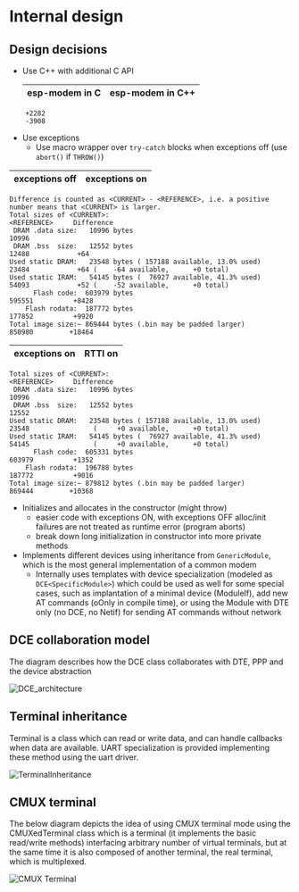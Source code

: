 # Internal design

## Design decisions

* Use C++ with additional C API
  
  | esp-modem in C | esp-modem in C++ |
  |----------------|---------------|
```
    +2282
    -3908
```

* Use exceptions
  - Use macro wrapper over `try-catch` blocks when exceptions off (use `abort()` if `THROW()`) 

| exceptions off | exceptions on |
|----------------|---------------|
```
Difference is counted as <CURRENT> - <REFERENCE>, i.e. a positive number means that <CURRENT> is larger.
Total sizes of <CURRENT>:                                                 <REFERENCE>     Difference
 DRAM .data size:   10996 bytes                                                 10996
 DRAM .bss  size:   12552 bytes                                                 12488            +64
Used static DRAM:   23548 bytes ( 157188 available, 13.0% used)                 23484            +64 (    -64 available,      +0 total)
Used static IRAM:   54145 bytes (  76927 available, 41.3% used)                 54093            +52 (    -52 available,      +0 total)
      Flash code:  603979 bytes                                                595551          +8428
    Flash rodata:  187772 bytes                                                177852          +9920
Total image size:~ 869444 bytes (.bin may be padded larger)                    850980         +18464
```
| exceptions on | RTTI on |
|----------------|---------------|
```
Total sizes of <CURRENT>:                                                 <REFERENCE>     Difference
 DRAM .data size:   10996 bytes                                                 10996
 DRAM .bss  size:   12552 bytes                                                 12552
Used static DRAM:   23548 bytes ( 157188 available, 13.0% used)                 23548                (     +0 available,      +0 total)
Used static IRAM:   54145 bytes (  76927 available, 41.3% used)                 54145                (     +0 available,      +0 total)
      Flash code:  605331 bytes                                                603979          +1352
    Flash rodata:  196788 bytes                                                187772          +9016
Total image size:~ 879812 bytes (.bin may be padded larger)                    869444         +10368
```
* Initializes and allocates in the constructor (might throw)
  - easier code with exceptions ON, with exceptions OFF alloc/init failures are not treated as runtime error (program aborts)
  - break down long initialization in constructor into more private methods
* Implements different devices using inheritance from `GenericModule`, which is the most general implementation of a common modem
  - Internally uses templates with device specialization (modeled as `DCE<SpecificModule>`) which could be used as well for some special cases, 
  such as implantation of a minimal device (ModuleIf), add new AT commands (oOnly in compile time), or using the Module with DTE only (no DCE, no Netif) for sending AT commands without network
  
## DCE collaboration model

The diagram describes how the DCE class collaborates with DTE, PPP and the device abstraction

![DCE_architecture](DCE_DTE_collaboration.png)

## Terminal inheritance

Terminal is a class which can read or write data, and can handle callbacks when data are available. UART specialization
is provided implementing these method using the uart driver.

![TerminalInheritance](Terminal_inheritance.png)

## CMUX terminal

The below diagram depicts the idea of using CMUX terminal mode using the CMUXedTerminal class which is a terminal
(it implements the basic read/write methods) interfacing arbitrary number of virtual terminals,
but at the same time it is also composed of another terminal, the real terminal, which is multiplexed.

![CMUX Terminal](CMux_collaboration.png)
